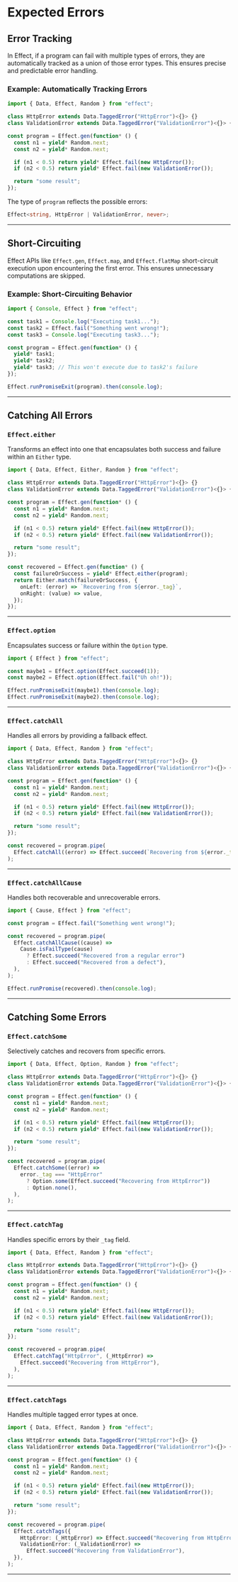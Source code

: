 # Expected Errors

## Error Tracking

In Effect, if a program can fail with multiple types of errors, they are automatically tracked as a union of those error types. This ensures precise and predictable error handling.

### Example: Automatically Tracking Errors

```typescript
import { Data, Effect, Random } from "effect";

class HttpError extends Data.TaggedError("HttpError")<{}> {}
class ValidationError extends Data.TaggedError("ValidationError")<{}> {}

const program = Effect.gen(function* () {
  const n1 = yield* Random.next;
  const n2 = yield* Random.next;

  if (n1 < 0.5) return yield* Effect.fail(new HttpError());
  if (n2 < 0.5) return yield* Effect.fail(new ValidationError());

  return "some result";
});
```

The type of `program` reflects the possible errors:

```typescript
Effect<string, HttpError | ValidationError, never>;
```

---

## Short-Circuiting

Effect APIs like `Effect.gen`, `Effect.map`, and `Effect.flatMap` short-circuit execution upon encountering the first error. This ensures unnecessary computations are skipped.

### Example: Short-Circuiting Behavior

```typescript
import { Console, Effect } from "effect";

const task1 = Console.log("Executing task1...");
const task2 = Effect.fail("Something went wrong!");
const task3 = Console.log("Executing task3...");

const program = Effect.gen(function* () {
  yield* task1;
  yield* task2;
  yield* task3; // This won't execute due to task2's failure
});

Effect.runPromiseExit(program).then(console.log);
```

---

## Catching All Errors

### `Effect.either`

Transforms an effect into one that encapsulates both success and failure within an `Either` type.

```typescript
import { Data, Effect, Either, Random } from "effect";

class HttpError extends Data.TaggedError("HttpError")<{}> {}
class ValidationError extends Data.TaggedError("ValidationError")<{}> {}

const program = Effect.gen(function* () {
  const n1 = yield* Random.next;
  const n2 = yield* Random.next;

  if (n1 < 0.5) return yield* Effect.fail(new HttpError());
  if (n2 < 0.5) return yield* Effect.fail(new ValidationError());

  return "some result";
});

const recovered = Effect.gen(function* () {
  const failureOrSuccess = yield* Effect.either(program);
  return Either.match(failureOrSuccess, {
    onLeft: (error) => `Recovering from ${error._tag}`,
    onRight: (value) => value,
  });
});
```

---

### `Effect.option`

Encapsulates success or failure within the `Option` type.

```typescript
import { Effect } from "effect";

const maybe1 = Effect.option(Effect.succeed(1));
const maybe2 = Effect.option(Effect.fail("Uh oh!"));

Effect.runPromiseExit(maybe1).then(console.log);
Effect.runPromiseExit(maybe2).then(console.log);
```

---

### `Effect.catchAll`

Handles all errors by providing a fallback effect.

```typescript
import { Data, Effect, Random } from "effect";

class HttpError extends Data.TaggedError("HttpError")<{}> {}
class ValidationError extends Data.TaggedError("ValidationError")<{}> {}

const program = Effect.gen(function* () {
  const n1 = yield* Random.next;
  const n2 = yield* Random.next;

  if (n1 < 0.5) return yield* Effect.fail(new HttpError());
  if (n2 < 0.5) return yield* Effect.fail(new ValidationError());

  return "some result";
});

const recovered = program.pipe(
  Effect.catchAll((error) => Effect.succeed(`Recovering from ${error._tag}`)),
);
```

---

### `Effect.catchAllCause`

Handles both recoverable and unrecoverable errors.

```typescript
import { Cause, Effect } from "effect";

const program = Effect.fail("Something went wrong!");

const recovered = program.pipe(
  Effect.catchAllCause((cause) =>
    Cause.isFailType(cause)
      ? Effect.succeed("Recovered from a regular error")
      : Effect.succeed("Recovered from a defect"),
  ),
);

Effect.runPromise(recovered).then(console.log);
```

---

## Catching Some Errors

### `Effect.catchSome`

Selectively catches and recovers from specific errors.

```typescript
import { Data, Effect, Option, Random } from "effect";

class HttpError extends Data.TaggedError("HttpError")<{}> {}
class ValidationError extends Data.TaggedError("ValidationError")<{}> {}

const program = Effect.gen(function* () {
  const n1 = yield* Random.next;
  const n2 = yield* Random.next;

  if (n1 < 0.5) return yield* Effect.fail(new HttpError());
  if (n2 < 0.5) return yield* Effect.fail(new ValidationError());

  return "some result";
});

const recovered = program.pipe(
  Effect.catchSome((error) =>
    error._tag === "HttpError"
      ? Option.some(Effect.succeed("Recovering from HttpError"))
      : Option.none(),
  ),
);
```

---

### `Effect.catchTag`

Handles specific errors by their `_tag` field.

```typescript
import { Data, Effect, Random } from "effect";

class HttpError extends Data.TaggedError("HttpError")<{}> {}
class ValidationError extends Data.TaggedError("ValidationError")<{}> {}

const program = Effect.gen(function* () {
  const n1 = yield* Random.next;
  const n2 = yield* Random.next;

  if (n1 < 0.5) return yield* Effect.fail(new HttpError());
  if (n2 < 0.5) return yield* Effect.fail(new ValidationError());

  return "some result";
});

const recovered = program.pipe(
  Effect.catchTag("HttpError", (_HttpError) =>
    Effect.succeed("Recovering from HttpError"),
  ),
);
```

---

### `Effect.catchTags`

Handles multiple tagged error types at once.

```typescript
import { Data, Effect, Random } from "effect";

class HttpError extends Data.TaggedError("HttpError")<{}> {}
class ValidationError extends Data.TaggedError("ValidationError")<{}> {}

const program = Effect.gen(function* () {
  const n1 = yield* Random.next;
  const n2 = yield* Random.next;

  if (n1 < 0.5) return yield* Effect.fail(new HttpError());
  if (n2 < 0.5) return yield* Effect.fail(new ValidationError());

  return "some result";
});

const recovered = program.pipe(
  Effect.catchTags({
    HttpError: (_HttpError) => Effect.succeed("Recovering from HttpError"),
    ValidationError: (_ValidationError) =>
      Effect.succeed("Recovering from ValidationError"),
  }),
);
```

---
